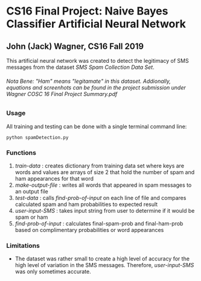 # CS16 Final Project: Naive Bayes Classifier Artificial Neural Network 
## John (Jack) Wagner, CS16 Fall 2019


This artificial neural network was created to detect the legitimacy of SMS messages from the dataset *SMS Spam Collection Data Set*. 

###### Nota Bene: "Ham" means "legitamate" in this dataset. Addionally, equations and screenhots can be found in the project submission under *Wagner COSC 16 Final Project Summary.pdf*     

### Usage

All training and testing can be done with a single terminal command line:

`python spamDetection.py`

### Functions

1. *train-data* : creates dictionary from training data set where keys are words and values are arrays of size 2 that hold the number of spam and ham appearances for that word
2. *make-output-file* : writes all words that appeared in spam messages to an output file
3. *test-data* : calls *find-prob-of-input* on each line of file and compares calculated spam and ham probabilities to expected result
4. *user-input-SMS* : takes input string from user to determine if it would be spam or ham 
5. *find-prob-of-input* : calculates final-spam-prob and final-ham-prob based on complimentary probabilities or word appearances


### Limitations
- The dataset was rather small to create a high level of accuracy for the high level of variation in the SMS messages.  Therefore, *user-input-SMS* was only sometimes accurate.

